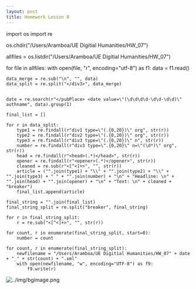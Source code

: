 ```yaml
---
layout: post
title: Homework Lesson 8
---
```



import os
import re

os.chdir("/Users/Aramboa/UE Digitial Humanities/HW_07")

allfiles = os.listdir("/Users/Aramboa/UE Digitial Humanities/HW_07")

for file in allfiles:
    with open(file, "r", encoding="utf-8") as f1:
        data = f1.read()

    data_merge = re.sub("\n", "", data)
    data_split = re.split("</div3>", data_merge)


    date = re.search(r"</pubPlace> <date value=\"(\d\d\d\d-\d\d-\d\d)\" authname", data).group(1)

    final_list = []

    for r in data_split:
        type1 = re.findall(r"div1 type=\"(.{0,20})\" org", str(r))
        type2 = re.findall(r"div2 type=\"(.{0,20})\" org", str(r))
        type3 = re.findall(r"div3 type=\"(.{0,20})\" n", str(r))
        number = re.findall(r"div3 type=\".{0,20}\" n=\"(\d*)\" org", str(r))
        head = re.findall(r"<head>(.*)</head>", str(r))
        opener = re.findall(r"<opener>(.*)</opener>", str(r))
        cleaned = re.sub(r"<[^<]+>", "", str(r))
        article = ("".join(type1) + "\\" + "".join(type2) + "\\" + "".join(type3) + " " + "".join(number) + "\n" + "Headline: \n" + "".join(head) + "".join(opener) + "\n" + "Text: \n" + cleaned + "breaker")
        final_list.append(article)

    final_string = "".join(final_list)
    final_string_split = re.split("breaker", final_string)

    for r in final_string_split:
        r = re.sub("<[^<]+>", "", str(r))

    for count, r in enumerate(final_string_split, start=0):
        number = count

    for count, r in enumerate(final_string_split):
        newfilename = "/Users/Aramboa/UE Digitial Humanities/HW_07" + date + "_" + str(count) + ".xml"
        with open(newfilename, "w", encoding="UTF-8") as f9:
            f9.write(r)
            
![../img/bgimage.png](aramboa.github.io/img/bgimage.png)

